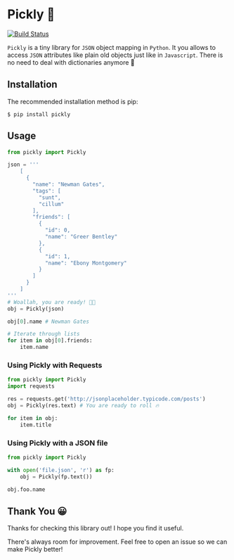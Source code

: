 # Pickly :cactus:
[![Build Status](https://travis-ci.org/itsnauman/pickly.svg?branch=master)](https://travis-ci.org/itsnauman/pickly)

`Pickly` is a tiny library for `JSON` object mapping in `Python`. It you allows to access `JSON` attributes like plain old objects just like in `Javascript`. There is no need to deal with dictionaries anymore 🎉

## Installation
The recommended installation method is pip:
```
$ pip install pickly 
```

## Usage
```python
from pickly import Pickly

json = '''
    [
      {
        "name": "Newman Gates",
        "tags": [
          "sunt",
          "cillum"
        ],
        "friends": [
          {
            "id": 0,
            "name": "Greer Bentley"
          },
          {
            "id": 1,
            "name": "Ebony Montgomery"
          }
        ]
      }
    ]
'''
# Woallah, you are ready! 🎉🍰
obj = Pickly(json)

obj[0].name # Newman Gates

# Iterate through lists
for item in obj[0].friends:
    item.name
```
### Using Pickly with Requests
```python
from pickly import Pickly
import requests

res = requests.get('http://jsonplaceholder.typicode.com/posts')
obj = Pickly(res.text) # You are ready to roll 🔥

for item in obj:
    item.title
```

### Using Pickly with a JSON file
```python
from pickly import Pickly

with open('file.json', 'r') as fp:
    obj = Pickly(fp.text())

obj.foo.name
```

## Thank You 😀
Thanks for checking this library out! I hope you find it useful.

There's always room for improvement. Feel free to open an issue so we can make Pickly better!
